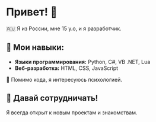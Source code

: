 # Привет! 👋

🇷🇺 Я из России, мне 15 y.o, и я разработчик.

## 🚀 Мои навыки:

* **Языки программирования:** Python, C#, VB .NET, Lua
* **Веб-разработка:** HTML, CSS, JavaScript

🧠 Помимо кода, я интересуюсь психологией.

## 🤝 Давай сотрудничать!

Я всегда открыт к новым проектам и знакомствам.
